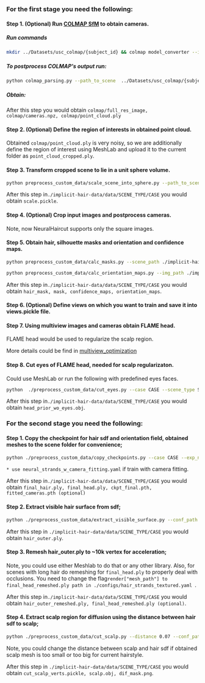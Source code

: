 ### For the first stage you need the following:



#### Step 1. (Optional) Run [COLMAP SfM](https://colmap.github.io/) to obtain cameras. 

##### Run commands
```bash
mkdir ../Datasets/usc_colmap/{subject_id} && colmap model_converter --input_path ./Datasets/usc_colmap/{subject_id}/sparse/0  --output_path C./Datasets/usc_colmap/{subject_id}/sparse_txt --output_type TXT
```

##### To postprocess COLMAP's output run:

```bash
python colmap_parsing.py --path_to_scene  ../Datasets/usc_colmap/{subject_id} --save_path .../Datasets/usc_colmap/{subject_id}/
```
##### Obtain:

After this step you would obtain ```colmap/full_res_image, colmap/cameras.npz, colmap/point_cloud.ply```


#### Step 2.  (Optional) Define the region of interests in obtained point cloud.

Obtained ```colmap/point_cloud.ply``` is very noisy, so we are additionally define the region of interest using MeshLab and upload it to the current folder as ```point_cloud_cropped.ply```.


#### Step 3. Transform cropped scene to lie in a unit sphere volume.

```bash
python preprocess_custom_data/scale_scene_into_sphere.py --path_to_scene ../Datasets/usc_colmap/{subject_id}
```
After this step in```./implicit-hair-data/data/SCENE_TYPE/CASE``` you would obtain ```scale.pickle```.


#### Step 4. (Optional) Crop input images and postprocess cameras. 

Note, now NeuralHaircut supports only the square images.

#### Step 5. Obtain hair, silhouette masks and orientation and confidence maps.


```bash
python preprocess_custom_data/calc_masks.py --scene_path ./implicit-hair-data/data/SCENE_TYPE/CASE/ --MODNET_ckpt path_to_modnet --CDGNET_ckpt path_to_cdgnet
```


```bash
python preprocess_custom_data/calc_orientation_maps.py --img_path ./implicit-hair-data/data/SCENE_TYPE/CASE/image/ --orient_dir ./implicit-hair-data/data/SCENE_TYPE/CASE/orientation_maps --conf_dir ./implicit-hair-data/data/SCENE_TYPE/CASE/confidence_maps
```

After this step in```./implicit-hair-data/data/SCENE_TYPE/CASE``` you would obtain ```hair_mask, mask, confidence_maps, orientation_maps```.


#### Step 6. (Optional) Define views on which you want to train  and save it into views.pickle file.



#### Step 7. Using multiview images and cameras obtain FLAME head.

FLAME head would be used to regularize the scalp region.

More details could be find in [multiview_optimization](../src/multiview_optimization)

#### Step 8. Cut eyes of FLAME head, needed for scalp regularizaton.

Could use MeshLab or run the following with predefined eyes faces.

```bash
python  ./preprocess_custom_data/cut_eyes.py --case CASE --scene_type SCENE_TYPE --path_to_data ./implicit-hair-data/data/
```

After this step in```./implicit-hair-data/data/SCENE_TYPE/CASE``` you would obtain ```head_prior_wo_eyes.obj```.


### For the second stage you need the following:

#### Step 1. Copy the checkpoint for hair sdf and orientation field, obtained meshes to the scene folder for convenience; 

```bash
python ./preprocess_custom_data/copy_checkpoints.py --case CASE --exp_name first_stage_reconctruction_CASE --conf_path ./configs/SCENE_TYPE/neural_strands*.yaml
```
```* use neural_strands_w_camera_fitting.yaml``` if train with camera fitting.

After this step in```./implicit-hair-data/data/SCENE_TYPE/CASE``` you would obtain ```final_hair.ply, final_head.ply, ckpt_final.pth, fitted_cameras.pth (optional)```

#### Step 2. Extract visible hair surface from sdf;

```bash
python ./preprocess_custom_data/extract_visible_surface.py --conf_path ./configs/SCENE_TYPE/neural_strands*.yaml  --case CASE --scene_type SCENE_TYPE --img_size 2160 --n_views 2
```

After this step in ```./implicit-hair-data/data/SCENE_TYPE/CASE``` you would obtain ```hair_outer.ply```.

#### Step 3. Remesh hair_outer.ply to ~10k vertex for acceleration;

Note, you could use either Meshlab to do that or any other library. Also, for scenes with long hair do remeshing for ```final_head.ply``` to properly deal with occlusions. You need to change the flag```render["mesh_path"] to  final_head_remeshed.ply path in ./configs/hair_strands_textured.yaml ```.

After this step in```./implicit-hair-data/data/SCENE_TYPE/CASE``` you would obtain ```hair_outer_remeshed.ply, final_head_remeshed.ply (optional)```.


#### Step 4. Extract scalp region for diffusion using the distance between hair sdf to scalp;

```bash
python ./preprocess_custom_data/cut_scalp.py --distance 0.07 --conf_path ./configs/SCENE_TYPE/neural_strands*.yaml  --case CASE --scene_type SCENE_TYPE --path_to_data ./implicit-hair-data/data 
```
Note, you could change the distance between scalp and hair sdf if obtained scalp mesh is too small or too big for current hairstyle.


After this step in ```./implicit-hair-data/data/SCENE_TYPE/CASE``` you would obtain ```cut_scalp_verts.pickle, scalp.obj, dif_mask.png```.


